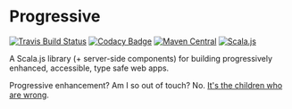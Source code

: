 Progressive
=====

[![Travis Build Status](https://travis-ci.org/danielnixon/progressive.svg?branch=master)](https://travis-ci.org/danielnixon/progressive)
[![Codacy Badge](https://api.codacy.com/project/badge/Grade/d4be7e31ce7e4e53a7f367f701db6deb)](https://www.codacy.com/app/danielnixon/progressive)
[![Maven Central](https://maven-badges.herokuapp.com/maven-central/org.danielnixon.progressive/progressive-shared_2.11/badge.svg)](https://maven-badges.herokuapp.com/maven-central/org.danielnixon.progressive/progressive-shared_2.11)
[![Scala.js](http://www.scala-js.org/assets/badges/scala.js-0.6.13.svg)](https://www.scala-js.org)

A Scala.js library (+ server-side components) for building progressively enhanced, accessible, type safe web apps.

Progressive enhancement? Am I so out of touch? No. [It's the children who are wrong](https://www.youtube.com/watch?v=hYAuR5bkIlQ).

